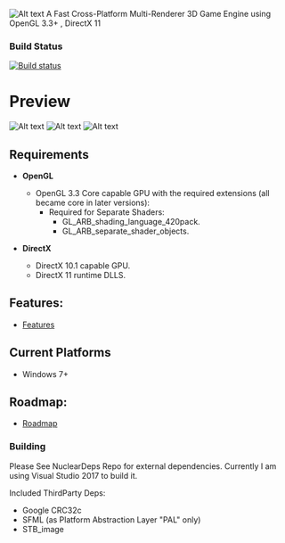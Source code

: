 ![Alt text](http://media.indiedb.com/images/engines/1/1/764/NELOgo.png)
A Fast Cross-Platform Multi-Renderer 3D Game Engine using OpenGL 3.3+ , DirectX 11
### Build Status
[![Build status](https://ci.appveyor.com/api/projects/status/k7lo2s60aa0gmld2?svg=true)](https://ci.appveyor.com/project/Zone-organization/nuclear-engine)

# Preview
![Alt text](http://media.indiedb.com/cache/images/engines/1/1/764/thumb_620x2000/Untitled.1.png)
![Alt text](http://media.indiedb.com/cache/images/engines/1/1/764/thumb_620x2000/cryteksponza_photo.png)
![Alt text](http://media.indiedb.com/cache/images/engines/1/1/764/thumb_620x2000/Blending_Demo.png)

## Requirements
- __OpenGL__
  - OpenGL 3.3 Core capable GPU with the required extensions (all became core in later versions):
    - Required for Separate Shaders:	
	  - GL_ARB_shading_language_420pack.
	  - GL_ARB_separate_shader_objects.

- __DirectX__
  - DirectX 10.1 capable GPU.
  - DirectX 11 runtime DLLS.

## Features:
* [Features](https://github.com/Zone-organization/Nuclear-Engine/blob/master/FEATURES.md)

  
## Current Platforms
  - Windows 7+     

## Roadmap:
* [Roadmap](https://github.com/Zone-organization/Nuclear-Engine/blob/master/ROADMAP.md)
  
### Building
Please See NuclearDeps Repo for external dependencies.
Currently I am using Visual Studio 2017 to build it.

Included ThirdParty Deps:
  - Google CRC32c
  - SFML (as Platform Abstraction Layer "PAL" only)
  - STB_image